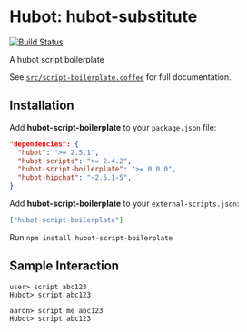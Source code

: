 # Hubot: hubot-substitute 

[![Build Status](https://travis-ci.org/aaronstaves/hubot-script-boilerplate.svg?branch=master)](https://travis-ci.org/aaronstaves/hubot-script-boilerplate)

A hubot script boilerplate

See [`src/script-boilerplate.coffee`](src/script-boilerplate.coffee) for full documentation.

## Installation

Add **hubot-script-boilerplate** to your `package.json` file:

```json
"dependencies": {
  "hubot": ">= 2.5.1",
  "hubot-scripts": ">= 2.4.2",
  "hubot-script-boilerplate": ">= 0.0.0",
  "hubot-hipchat": "~2.5.1-5",
}
```

Add **hubot-script-boilerplate** to your `external-scripts.json`:

```json
["hubot-script-boilerplate"]
```

Run `npm install hubot-script-boilerplate`

## Sample Interaction

```
user> script abc123 
Hubot> script abc123
```
```
aaron> script me abc123
Hubot> script abc123
```
```
